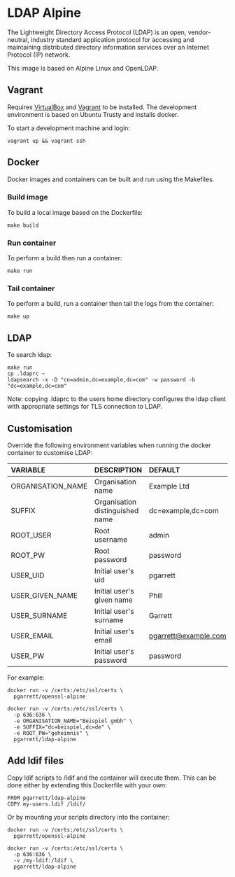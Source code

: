 # LDAP Alpine

The Lightweight Directory Access Protocol (LDAP) is an open, vendor-neutral, industry standard application protocol for accessing and maintaining distributed directory information services over an Internet Protocol (IP) network.

This image is based on Alpine Linux and OpenLDAP.

## Vagrant

Requires [VirtualBox](https://www.virtualbox.org) and [Vagrant](https://www.vagrantup.com) to be installed. The development environment is based on Ubuntu Trusty and installs docker.

To start a development machine and login:

```
vagrant up && vagrant ssh
```

## Docker

Docker images and containers can be built and run using the Makefiles.

### Build image

To build a local image based on the Dockerfile:

```
make build
```

### Run container

To perform a build then run a container:

```
make run
```

### Tail container

To perform a build, run a container then tail the logs from the container:

```
make up
```

## LDAP

To search ldap:

```
make run
cp .ldaprc ~
ldapsearch -x -D "cn=admin,dc=example,dc=com" -w password -b "dc=example,dc=com"
```

Note: copying .ldaprc to the users home directory configures the ldap client with appropriate settings for TLS connection to LDAP.

## Customisation

Override the following environment variables when running the docker container to customise LDAP:

| VARIABLE | DESCRIPTION | DEFAULT |
| :------- | :---------- | :------ |
| ORGANISATION_NAME | Organisation name | Example Ltd |
| SUFFIX | Organisation distinguished name | dc=example,dc=com |
| ROOT_USER | Root username | admin |
| ROOT_PW | Root password | password |
| USER_UID | Initial user's uid | pgarrett |
| USER_GIVEN_NAME | Initial user's given name | Phill |
| USER_SURNAME | Initial user's surname | Garrett |
| USER_EMAIL | Initial user's email | pgarrett@example.com |
| USER_PW | Initial user's password | password |

For example:

```
docker run -v /certs:/etc/ssl/certs \
  pgarrett/openssl-alpine

docker run -v /certs:/etc/ssl/certs \
  -p 636:636 \
  -e ORGANISATION_NAME="Beispiel gmbh" \
  -e SUFFIX="dc=beispiel,dc=de" \
  -e ROOT_PW="geheimnis" \
  pgarrett/ldap-alpine
```

## Add ldif files

Copy ldif scripts to /ldif and the container will execute them. This can be done either by extending this Dockerfile with your own:

```
FROM pgarrett/ldap-alpine
COPY my-users.ldif /ldif/
```

Or by mounting your scripts directory into the container:

```
docker run -v /certs:/etc/ssl/certs \
  pgarrett/openssl-alpine

docker run -v /certs:/etc/ssl/certs \
  -p 636:636 \
  -v /my-ldif:/ldif \
  pgarrett/ldap-alpine
```
